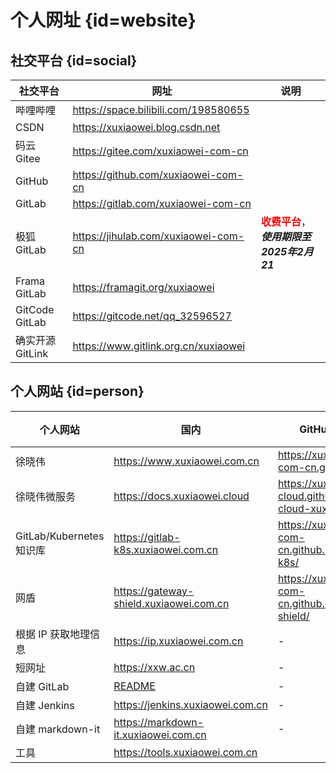 # 个人网址 {id=website}

## 社交平台 {id=social}

| 社交平台           | 网址                                   | 说明                                                                   |
|----------------|--------------------------------------|----------------------------------------------------------------------|
| 哔哩哔哩           | https://space.bilibili.com/198580655 |                                                                      |
| CSDN           | https://xuxiaowei.blog.csdn.net      |                                                                      |
| 码云 Gitee       | https://gitee.com/xuxiaowei-com-cn   |                                                                      |
| GitHub         | https://github.com/xuxiaowei-com-cn  |                                                                      |
| GitLab         | https://gitlab.com/xuxiaowei-com-cn  |                                                                      |
| 极狐 GitLab      | https://jihulab.com/xuxiaowei-com-cn | <strong><font color="red">收费平台</font></strong>，***使用期限至 2025年2月21*** |
| Frama GitLab   | https://framagit.org/xuxiaowei       |                                                                      |
| GitCode GitLab | https://gitcode.net/qq_32596527      |                                                                      |
| 确实开源 GitLink   | https://www.gitlink.org.cn/xuxiaowei |                                                                      |

## 个人网站 {id=person}

| 个人网站                  | 国内                                                                                      | GitHub Pages                                              | FramaGit Pages                                           | 说明 |
|-----------------------|-----------------------------------------------------------------------------------------|-----------------------------------------------------------|----------------------------------------------------------|----|
| 徐晓伟                   | https://www.xuxiaowei.com.cn                                                            | https://xuxiaowei-com-cn.github.io                        | https://xuxiaowei-com-cn.frama.io                        |    |
| 徐晓伟微服务                | https://docs.xuxiaowei.cloud                                                            | https://xuxiaowei-cloud.github.io/spring-cloud-xuxiaowei/ | https://xuxiaowei-cloud.frama.io/spring-cloud-xuxiaowei/ |    |
| GitLab/Kubernetes 知识库 | https://gitlab-k8s.xuxiaowei.com.cn                                                     | https://xuxiaowei-com-cn.github.io/gitlab-k8s/            | https://xuxiaowei-com-cn.frama.io/gitlab-k8s/            |    |
| 网盾                    | https://gateway-shield.xuxiaowei.com.cn                                                 | https://xuxiaowei-com-cn.github.io/gateway-shield/        | https://xuxiaowei-com-cn.frama.io/gateway-shield/        |    |
| 根据 IP 获取地理信息          | https://ip.xuxiaowei.com.cn                                                             | -                                                         | -                                                        |    |
| 短网址                   | https://xxw.ac.cn                                                                       | -                                                         | -                                                        |    |
| 自建 GitLab             | [README](https://gitlab.xuxiaowei.com.cn/xuxiaowei-com-cn/readme/-/blob/main/README.md) | -                                                         | -                                                        |    |
| 自建 Jenkins            | https://jenkins.xuxiaowei.com.cn                                                        | -                                                         | -                                                        |    |
| 自建 markdown-it        | https://markdown-it.xuxiaowei.com.cn                                                    | -                                                         | -                                                        |    |
| 工具                    | https://tools.xuxiaowei.com.cn                                                          |                                                           |                                                          |    |
